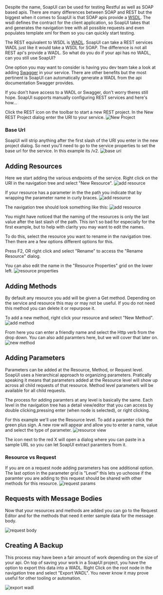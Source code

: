 Despite the name, SoapUI can be used for testing Restful as well as SOAP based apis. There are many differences between SOAP and REST but the biggest when it comes to SoapUI is that SOAP apis provide a [WSDL](https://en.wikipedia.org/wiki/Web_Services_Description_Language). The wsdl defines the contract for the client application, so SoapUI takes that and generates the navigation tree with all possible requests and even populates template xml for them so you can quickly start testing.

The REST equivalent to WSDL is [WADL](https://en.wikipedia.org/wiki/Web_Application_Description_Language). SoapUI can take a REST services WADL just like it would take a WSDL for SOAP. The difference is not all REST api's provide a WADL. So what do you do if your api has no WADL, can you still use SoapUI?

One option you may want to consider is having you dev team take a look at adding [Swagger](http://swagger.io/getting-started/) in your service. There are other benefits but the most pertinent is SoapUI can automatically generate a WADL from the api documentation Swagger provides. 

If you don't have access to a WADL or Swagger, don't worry theres still hope. SoapUI supports manually configuring REST services and here's how...

Click the REST icon on the toolbar to start a new REST project. In the New REST Project dialog enter the URI to your service.
![New Project](NewRestProject.png)

### Base Url
SoapUI will strip anything after the first slash of the URI you enter in the new project dialog. So next you'll need to go to the service properties to set the base url for the service. In this example its /v2.
![base uri](ConfigureBaseUri.png)

## Adding Resources
Here we start adding the various endpoints of the service.
Right click on the URI in the navigation tree and select "New Resource".
![add resource](NewResource.png)

If your resource has a parameter in the the path you indicate that by wrapping the parameter name in curly braces.
![add resource](NewResourceWithParam.png)

The navigation tree should look something like this:
![add resource](NewResourceNavTree.png)

You might have noticed that the naming of the resources is only the last value after the last slash of the path. This isn't so bad for especially for the first example, but to help with clarity you may want to edit the names. 

To do this, select the resource you want to rename in the navigation tree. Then there are a few options different options for this. 

Press F2, OR right click and select "Rename" to access the "Rename Resource" dialog.

You can also edit the name in the "Resource Properties" grid on the lower left. 
![resource properties](ResourceProperties.png)

## Adding Methods
By default any resource you add will be given a Get method. Depending on the service and resource this may or may not be useful. If you do not need this method you can delete it or repurpose it. 

To add a new method, right click your resource and select "New Method".
![add method](AddMethod.png)

From here you can enter a friendly name and select the Http verb from the drop down. You can also add paramters here, but we will cover that later on.
![new method](NewRestMethodDialog.png)

## Adding Parameters
Parameters can be added at the Resource, Method, or Request level. SoapUI uses a hierarchical approach to organizing parameters. Pratically speaking it means that parameters added at the Resource level will show up across all child requests of that resource. Method level parameters will be available for all child requests. 

The process for adding paramters at any level is basically the same. Each level in the navigation tree has a detail view/editor that you can access by double clicking,pressing enter (when node is selected), or right clicking. 

For this example we'll use the Resource level.
To add a paramter click the green plus sign. A new row will appear and allow you to enter a name, value and select the type of parameter.
![resource view](ResourceView.png)

The icon next to the red X will open a dialog where you can paste in a sample URL so you can let SoapUI extract paramters from it. 

### Resource vs Request

If you are on a request node adding parameters has one additional option. 
The last option in the parameter grid is "Level" this lets yo uchoose if the paramter you are adding to this request should be shared with other methods for this resource. 
![request params](RequestViewParams.png)

## Requests with Message Bodies
Now that your resources and methods are added you can go to the Request Editor and for the methods that need it enter sample data for the message body.
  
![request body](RequestViewBody.png)

## Creating A Backup
This process may have been a fair amount of work depending on the size of your api. On top of saving your work in a SoapUI project, you have the option to export this data into a WADL. Right Click on the root node in the navigation tree and select "Export WADL". You never know it may prove useful for other tooling or automation.

![export wadl](exportToWadl.png)





